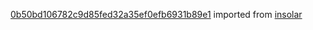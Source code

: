 [0b50bd106782c9d85fed32a35ef0efb6931b89e1](https://github.com/insolar/insolar/commit/0b50bd106782c9d85fed32a35ef0efb6931b89e1) imported from [insolar](https://github.com/insolar/insolar)
